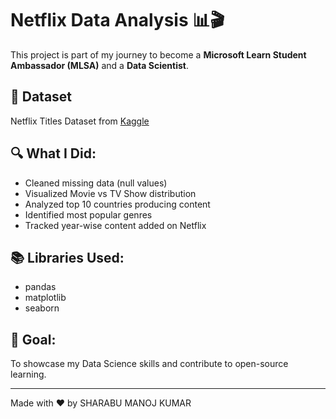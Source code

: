 # Netflix Data Analysis 📊🎬

This project is part of my journey to become a **Microsoft Learn Student Ambassador (MLSA)** and a **Data Scientist**.

## 📁 Dataset
Netflix Titles Dataset from [Kaggle](https://www.kaggle.com/datasets/shivamb/netflix-shows)

## 🔍 What I Did:
- Cleaned missing data (null values)
- Visualized Movie vs TV Show distribution
- Analyzed top 10 countries producing content
- Identified most popular genres
- Tracked year-wise content added on Netflix

## 📚 Libraries Used:
- pandas
- matplotlib
- seaborn

## 🚀 Goal:
To showcase my Data Science skills and contribute to open-source learning.

---
Made with ❤️ by SHARABU MANOJ KUMAR
